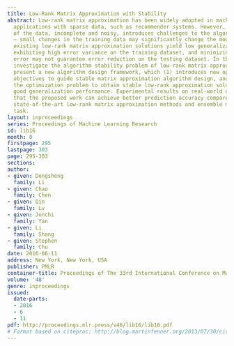 ```yaml
---
title: Low-Rank Matrix Approximation with Stability
abstract: Low-rank matrix approximation has been widely adopted in machine learning
  applications with sparse data, such as recommender systems. However, the sparsity
  of the data, incomplete and noisy, introduces challenges to the algorithm stability
  – small changes in the training data may significantly change the models. As a result,
  existing low-rank matrix approximation solutions yield low generalization performance,
  exhibiting high error variance on the training dataset, and minimizing the training
  error may not guarantee error reduction on the testing dataset. In this paper, we
  investigate the algorithm stability problem of low-rank matrix approximations. We
  present a new algorithm design framework, which (1) introduces new optimization
  objectives to guide stable matrix approximation algorithm design, and (2) solves
  the optimization problem to obtain stable low-rank approximation solutions with
  good generalization performance. Experimental results on real-world datasets demonstrate
  that the proposed work can achieve better prediction accuracy compared with both
  state-of-the-art low-rank matrix approximation methods and ensemble methods in recommendation
  task.
layout: inproceedings
series: Proceedings of Machine Learning Research
id: lib16
month: 0
firstpage: 295
lastpage: 303
page: 295-303
sections: 
author:
- given: Dongsheng
  family: Li
- given: Chao
  family: Chen
- given: Qin
  family: Lv
- given: Junchi
  family: Yan
- given: Li
  family: Shang
- given: Stephen
  family: Chu
date: 2016-06-11
address: New York, New York, USA
publisher: PMLR
container-title: Proceedings of The 33rd International Conference on Machine Learning
volume: '48'
genre: inproceedings
issued:
  date-parts:
  - 2016
  - 6
  - 11
pdf: http://proceedings.mlr.press/v48/lib16/lib16.pdf
# Format based on citeproc: http://blog.martinfenner.org/2013/07/30/citeproc-yaml-for-bibliographies/
---
```

